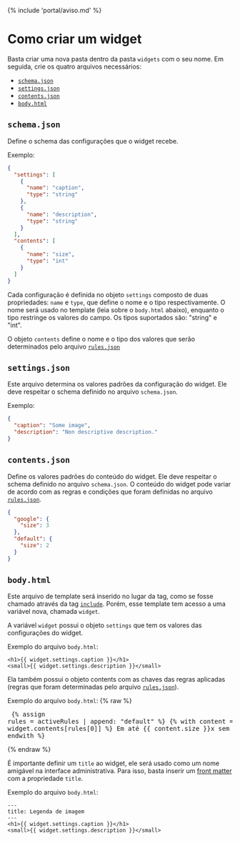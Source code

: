 {% include 'portal/aviso.md' %}

# Como criar um widget

Basta criar uma nova pasta dentro da pasta `widgets` com o seu nome. Em seguida, crie os quatro arquivos necessários:

- [`schema.json`](#-schema-json)
- [`settings.json`](#-settings-json)
- [`contents.json`](#-contents-json)
- [`body.html`](#-body-html)

## `schema.json`
Define o schema das configurações que o widget recebe.

Exemplo:
```json
{
  "settings": [
    {
      "name": "caption",
      "type": "string"
    },
    {
      "name": "description",
      "type": "string"
    }
  ],
  "contents": [
    {
      "name": "size",
      "type": "int"
    }
  ]
}
```

Cada configuração é definida no objeto `settings` composto de duas propriedades: `name` e `type`, que define o nome e o tipo respectivamente. O nome será usado no template (leia sobre o `body.html` abaixo), enquanto o tipo restringe os valores do campo. Os tipos suportados são: "string" e "int".

O objeto `contents` define o nome e o tipo dos valores que serão determinados pelo arquivo [`rules.json`](../rules.json.html)

## `settings.json`
Este arquivo determina os valores padrões da configuração do widget. Ele deve respeitar o schema definido no arquivo `schema.json`.

Exemplo:
```json
{
  "caption": "Some image",
  "description": "Non descriptive description."
}
```

## `contents.json`
Define os valores padrões do conteúdo do widget. Ele deve respeitar o schema definido no arquivo `schema.json`. O conteúdo do widget pode variar de acordo com as regras e condições que foram definidas no arquivo [`rules.json`](../rules.json.html).

```json
{
  "google": {
    "size": 3
  },
  "default": {
    "size": 2
  }
}
```

## `body.html`
Este arquivo de template será inserido no lugar da tag, como se fosse chamado através da tag [`include`](../../referencias/liquid/basic/tags.html). Porém, esse template tem acesso a uma variável nova, chamada `widget`.

A variável `widget` possui o objeto `settings` que tem os valores das configurações do widget.

Exemplo do arquivo `body.html`:
```
<h1>{{ widget.settings.caption }}</h1>
<small>{{ widget.settings.description }}</small>
```

Ela também possui o objeto contents com as chaves das regras aplicadas (regras que foram determinadas pelo arquivo [`rules.json`](../rules.json.html)).

Exemplo do arquivo `body.html`:
{% raw %}<pre>
{% assign rules = activeRules | append: "default" %}
{% with content = widget.contents[rules[0]] %}
Em até {{ content.size }}x sem juros!
{% endwith %}
</pre>{% endraw %}

É importante definir um `title` ao widget, ele será usado como um nome amigável na interface administrativa. Para isso, basta inserir um [front matter](../templates/front-matter.html) com a propriedade `title`.

Exemplo do arquivo `body.html`:
```
---
title: Legenda de imagem
---
<h1>{{ widget.settings.caption }}</h1>
<small>{{ widget.settings.description }}</small>
```
